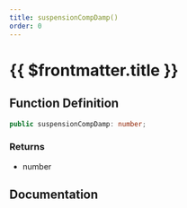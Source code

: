 ```yaml
---
title: suspensionCompDamp()
order: 0
---
```


# {{ $frontmatter.title }}

<!--@include: ./suspensionCompDamp_partial_header.md-->

## Function Definition

```ts
public suspensionCompDamp: number;
```

### Returns

* number

## Documentation

<!--@include: ./suspensionCompDamp_partial_footer.md-->
